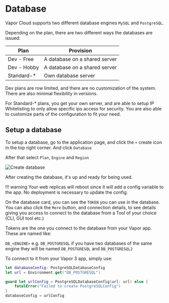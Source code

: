 # Database

Vapor Cloud supports two different database engines `MySQL` and `PostgreSQL`.

Depending on the plan, there are two different ways the databases are issued:

| Plan | Provision |
| ---- | --------- |
| Dev - Free | A database on a shared server |
| Dev - Hobby | A database on a shared server |
| Standard-* | Own database server |

Dev plans are row limited, and there are no customization of the system. There are also minimal flexibility in versions.

For Standard-* plans, you get your own server, and are able to setup IP Whitelisting to only allow specific ips access for security.
You are also able to customize parts of the configuration to fit your need.

## Setup a database

To setup a database, go to the application page, and click the `+` create icon in the top right corner. And click `Database`

After that select `Plan`, `Engine` and `Region`

![Create database](https://user-images.githubusercontent.com/2535140/46724819-1dee4b80-cc7b-11e8-95fb-66da1e44e163.png)

After creating the database, it's up and ready for being used.

!!! warning
    Your web replicas will reboot since it will add a config variable to the app. No deployment is necessary to update the config.

On the database card, you can see the `TOKEN` you can use in the database. You can also click the `More` button, and connection details, to see details giving you access to connect to the database from a Tool of your choice (CLI, GUI tool etc.)

Tokens are the one you connect to the database from your Vapor app. These are named like:

`DB_<ENGINE>` e.g. `DB_POSTGRESQL` if you have two databases of the same engine they will be named `DB_POSTGRESQL` and `DB_POSTGRESQL2`

To connect to it from your Vapor 3 app, simply use:

```swift
let databaseConfig: PostgreSQLDatabaseConfig
let url = Environment.get("DB_POSTGRESQL")

guard let urlConfig = PostgreSQLDatabaseConfig(url: url) else {
    fatalError("Failed to create PostgreSQLConfig")
}
databaseConfig = urlConfig
```
